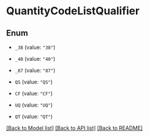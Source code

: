 # QuantityCodeListQualifier

## Enum


* `_38` (value: `"38"`)

* `_40` (value: `"40"`)

* `_87` (value: `"87"`)

* `QS` (value: `"QS"`)

* `CF` (value: `"CF"`)

* `UQ` (value: `"UQ"`)

* `QT` (value: `"QT"`)


[[Back to Model list]](../README.md#documentation-for-models) [[Back to API list]](../README.md#documentation-for-api-endpoints) [[Back to README]](../README.md)


